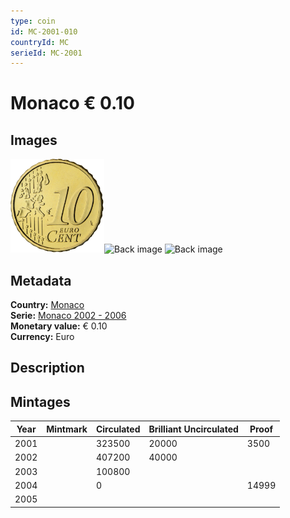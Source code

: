 ```yaml
---
type: coin
id: MC-2001-010
countryId: MC
serieId: MC-2001
---
```


# Monaco € 0.10

## Images

<img src="../../../img/common-2002-010.png" height="150" alt="Front image"><img src="img/monaco-2001-010.png" height="150" alt="Back image">     ![Back image]()

## Metadata

**Country:** [Monaco](../index.md)\
**Serie:** [Monaco 2002 - 2006](index.md)\
**Monetary value:** € 0.10\
**Currency:** Euro

## Description


## Mintages

| Year | Mintmark | Circulated | Brilliant Uncirculated | Proof |
| ---- | -------- | ---------- | ---------------------- | ----- |
| 2001 |  | 323500| 20000 | 3500 |
| 2002 |  | 407200| 40000 |  |
| 2003 |  | 100800|  |  |
| 2004 |  | 0|  | 14999 |
| 2005 |  | |  |  |
